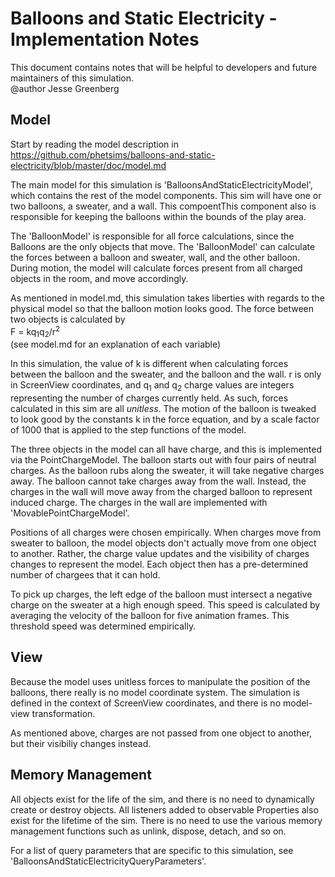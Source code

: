 # Balloons and Static Electricity - Implementation Notes

This document contains notes that will be helpful to developers and future maintainers of this simulation.<br>
@author Jesse Greenberg

## Model
Start by reading the model description in https://github.com/phetsims/balloons-and-static-electricity/blob/master/doc/model.md

The main model for this simulation is 'BalloonsAndStaticElectricityModel', which contains the rest of the model
components.  This sim will have one or two balloons, a sweater, and a wall.  This compoentThis component also is responsible for keeping the balloons within the bounds of the play area.

The 'BalloonModel' is responsible for all force calculations, since the Balloons are the only objects that move. The
'BalloonModel' can calculate the forces between a balloon and sweater, wall, and the other balloon. During motion,
the model will calculate forces present from all charged objects in the room, and move accordingly.

As mentioned in model.md, this simulation takes liberties with regards to the physical model so that the balloon
motion looks good.  The force between two objects is calculated by<br>
F = kq<sub>1</sub>q<sub>2</sub>/r<sup>2</sup><br>
(see model.md for an explanation of each variable)

In this simulation, the value of k is different when calculating forces between the balloon and the sweater, and
the balloon and the wall. r is only in ScreenView coordinates, and q<sub>1</sub> and q<sub>2</sub> charge values
are integers representing the number of charges currently held. As such, forces calculated in this sim are all
<i>unitless</i>. The motion of the balloon is tweaked to look good by the constants k in the force equation, and by a
scale factor of 1000 that is applied to the step functions of the model.

The three objects in the model can all have charge, and this is implemented via the PointChargeModel.  The balloon
starts out with four pairs of neutral charges.  As the balloon rubs along the sweater, it will take negative charges
away.  The balloon cannot take charges away from the wall.  Instead, the charges in the wall will move away from the
charged balloon to represent induced charge.  The charges in the wall are implemented with 'MovablePointChargeModel'.

Positions of all charges were chosen empirically.  When charges move from sweater to balloon, the model objects
don't actually move from one object to another.  Rather, the charge value updates and the visibility of charges
changes to represent the model. Each object then has a pre-determined number of chargees that it can hold.

To pick up charges, the left edge of the balloon must intersect a negative charge on the sweater at a high enough
speed.  This speed is calculated by averaging the velocity of the balloon for five animation frames. This threshold
speed was determined empirically.

## View

Because the model uses unitless forces to manipulate the position of the balloons, there really is no model
coordinate system.  The simulation is defined in the context of ScreenView coordinates, and there is no model-view
transformation.

As mentioned above, charges are not passed from one object to another, but their visibiliy changes instead.

## Memory Management

All objects exist for the life of the sim, and there is no need to dynamically create or destroy objects.  All
listeners added to observable Properties also exist for the lifetime of the sim.  There is no need to use the various
memory management functions such as unlink, dispose, detach, and so on.

For a list of query parameters that are specific to this simulation, see 'BalloonsAndStaticElectricityQueryParameters'.
